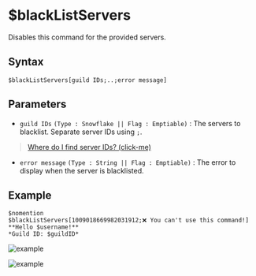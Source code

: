 # $blackListServers
Disables this command for the provided servers.
## Syntax

```
$blackListServers[guild IDs;..;error message]
```
## Parameters
- `guild IDs` `(Type : Snowflake || Flag : Emptiable)` : The servers to blacklist. Separate server IDs using `;`.
> [Where do I find server IDs? (click-me)](https://support.discord.com/hc/en-us/articles/206346498-Where-can-I-find-my-User-Server-Message-ID-)
- `error message` `(Type : String || Flag : Emptiable)` : The error to display when the server is blacklisted.
## Example
```
$nomention
$blackListServers[1009018669982031912;❌ You can't use this command!]
**Hello $username!**
*Guild ID: $guildID*
```
![example](https://user-images.githubusercontent.com/113303649/211995843-0d9eba33-e36a-484f-ad97-eb6e67391af1.png)

![example](https://user-images.githubusercontent.com/113303649/211996168-47ba94ff-e03d-40f9-8b33-5758454f5ce9.png)
